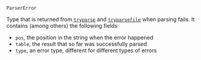 ```
ParserError
```

Type that is returned from [`tryparse`](@ref) and [`tryparsefile`](@ref) when parsing fails. It contains (among others) the following fields:

  * `pos`, the position in the string when the error happened
  * `table`, the result that so far was successfully parsed
  * `type`, an error type, different for different types of errors
